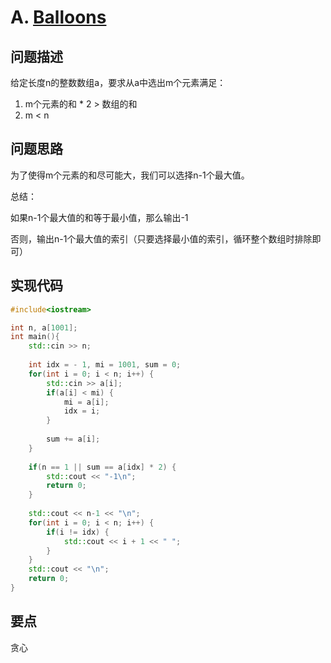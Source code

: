 # A. [Balloons](https://codeforces.com/problemset/problem/998/A)

## 问题描述

给定长度n的整数数组a，要求从a中选出m个元素满足：

1. m个元素的和 * 2 > 数组的和
2. m < n



## 问题思路

为了使得m个元素的和尽可能大，我们可以选择n-1个最大值。



总结：

如果n-1个最大值的和等于最小值，那么输出-1

否则，输出n-1个最大值的索引（只要选择最小值的索引，循环整个数组时排除即可）



## 实现代码

```c++
#include<iostream>

int n, a[1001];
int main(){
	std::cin >> n;
	
	int idx = - 1, mi = 1001, sum = 0;
	for(int i = 0; i < n; i++) {
		std::cin >> a[i];
		if(a[i] < mi) {
			mi = a[i];
			idx = i;
		}
		
		sum += a[i];
	}
	
	if(n == 1 || sum == a[idx] * 2) {
		std::cout << "-1\n";
		return 0;
	}
	
	std::cout << n-1 << "\n";
	for(int i = 0; i < n; i++) {
		if(i != idx) {
			std::cout << i + 1 << " ";
		}
	}
	std::cout << "\n";
	return 0;
} 
```



## 要点

贪心